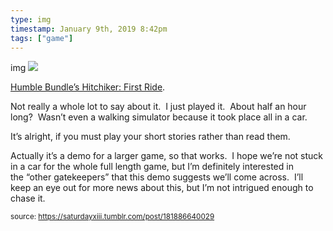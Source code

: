 ```yaml
---
type: img
timestamp: January 9th, 2019 8:42pm
tags: ["game"]
---
```

img
<img src="https://saturdayxiii.github.io/media/181886640029.gif"/>

<a href="http://hitchhiker-game.com" target="_blank">Humble Bundle’s Hitchiker: First Ride</a>.

Not really a whole lot to say about it.  I just played it.  About half an hour long?  Wasn’t even a walking simulator because it took place all in a car.

It’s alright, if you must play your short stories rather than read them.

Actually it’s a demo for a larger game, so that works.  I hope we’re not stuck in a car for the whole full length game, but I’m definitely interested in the “other gatekeepers” that this demo suggests we’ll come across.  I’ll keep an eye out for more news about this, but I’m not intrigued enough to chase it.
 
      
      
      
      
      
  
<small>source: https://saturdayxiii.tumblr.com/post/181886640029</small>